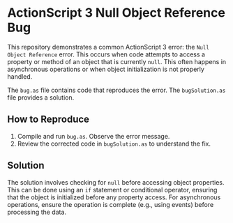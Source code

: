 # ActionScript 3 Null Object Reference Bug

This repository demonstrates a common ActionScript 3 error: the `Null Object Reference` error.  This occurs when code attempts to access a property or method of an object that is currently `null`.  This often happens in asynchronous operations or when object initialization is not properly handled.

The `bug.as` file contains code that reproduces the error. The `bugSolution.as` file provides a solution.

## How to Reproduce

1.  Compile and run `bug.as`. Observe the error message.
2. Review the corrected code in `bugSolution.as` to understand the fix.

## Solution

The solution involves checking for `null` before accessing object properties.  This can be done using an `if` statement or conditional operator, ensuring that the object is initialized before any property access. For asynchronous operations, ensure the operation is complete (e.g., using events) before processing the data.
